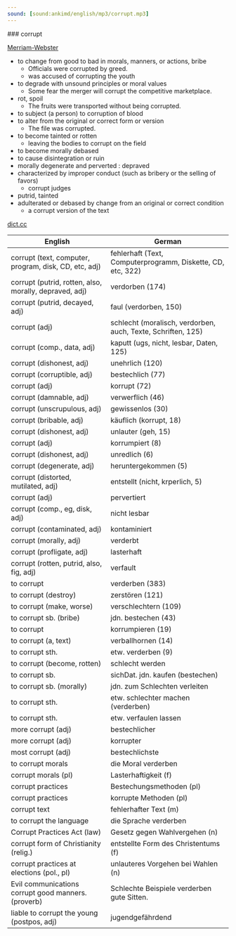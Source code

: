 ```yaml
---
sound: [sound:ankimd/english/mp3/corrupt.mp3]
---
```


\### corrupt

[Merriam-Webster](https://www.merriam-webster.com/dictionary/corrupt)

- to change from good to bad in morals, manners, or actions, bribe
    - Officials were corrupted by greed.
    - was accused of corrupting the youth
- to degrade with unsound principles or moral values
    - Some fear the merger will corrupt the competitive marketplace.
- rot, spoil
    - The fruits were transported without being corrupted.
- to subject (a person) to corruption of blood
- to alter from the original or correct form or version
    - The file was corrupted.
- to become tainted or rotten
    - leaving the bodies to corrupt on the field
- to become morally debased
- to cause disintegration or ruin
- morally degenerate and perverted : depraved
- characterized by improper conduct (such as bribery or the selling of favors)
    - corrupt judges
- putrid, tainted
- adulterated or debased by change from an original or correct condition
    - a corrupt version of the text

[dict.cc](https://www.dict.cc/corrupt)

| English        | German       |
| -------------- | ------------ |
| corrupt (text, computer, program, disk, CD, etc, adj) | fehlerhaft (Text, Computerprogramm, Diskette, CD, etc, 322) |
| corrupt (putrid, rotten, also, morally, depraved, adj) | verdorben (174) |
| corrupt (putrid, decayed, adj) | faul (verdorben, 150) |
| corrupt (adj) | schlecht (moralisch, verdorben, auch, Texte, Schriften, 125) |
| corrupt (comp., data, adj) | kaputt (ugs, nicht, lesbar, Daten, 125) |
| corrupt (dishonest, adj) | unehrlich (120) |
| corrupt (corruptible, adj) | bestechlich (77) |
| corrupt (adj) | korrupt (72) |
| corrupt (damnable, adj) | verwerflich (46) |
| corrupt (unscrupulous, adj) | gewissenlos (30) |
| corrupt (bribable, adj) | käuflich (korrupt, 18) |
| corrupt (dishonest, adj) | unlauter (geh, 15) |
| corrupt (adj) | korrumpiert (8) |
| corrupt (dishonest, adj) | unredlich (6) |
| corrupt (degenerate, adj) | heruntergekommen (5) |
| corrupt (distorted, mutilated, adj) | entstellt (nicht, krperlich, 5) |
| corrupt (adj) | pervertiert |
| corrupt (comp., eg, disk, adj) | nicht lesbar |
| corrupt (contaminated, adj) | kontaminiert |
| corrupt (morally, adj) | verderbt |
| corrupt (profligate, adj) | lasterhaft |
| corrupt (rotten, putrid, also, fig, adj) | verfault |
| to corrupt | verderben (383) |
| to corrupt (destroy) | zerstören (121) |
| to corrupt (make, worse) | verschlechtern (109) |
| to corrupt sb. (bribe) | jdn. bestechen (43) |
| to corrupt | korrumpieren (19) |
| to corrupt (a, text) | verballhornen (14) |
| to corrupt sth. | etw. verderben (9) |
| to corrupt (become, rotten) | schlecht werden |
| to corrupt sb. | sichDat. jdn. kaufen (bestechen) |
| to corrupt sb. (morally) | jdn. zum Schlechten verleiten |
| to corrupt sth. | etw. schlechter machen (verderben) |
| to corrupt sth. | etw. verfaulen lassen |
| more corrupt (adj) | bestechlicher |
| more corrupt (adj) | korrupter |
| most corrupt (adj) | bestechlichste |
| to corrupt morals | die Moral verderben |
| corrupt morals (pl) | Lasterhaftigkeit (f) |
| corrupt practices | Bestechungsmethoden (pl) |
| corrupt practices | korrupte Methoden (pl) |
| corrupt text | fehlerhafter Text (m) |
| to corrupt the language | die Sprache verderben |
| Corrupt Practices Act (law) | Gesetz gegen Wahlvergehen (n) |
| corrupt form of Christianity (relig.) | entstellte Form des Christentums (f) |
| corrupt practices at elections (pol., pl) | unlauteres Vorgehen bei Wahlen (n) |
| Evil communications corrupt good manners. (proverb) | Schlechte Beispiele verderben gute Sitten. |
| liable to corrupt the young (postpos, adj) | jugendgefährdend |
